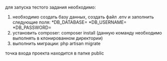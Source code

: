 для запуска тестого задания необходимо:
1) необходимо создать базу данных, создать файл .env и заполнить следующие поля:
*DB_DATABASE=
*DB_USERNAME=
*DB_PASSWORD=
2) установить composer: composer install (данную команду необходимо выполнять в клонированном директории)
3) выполнить миграции: php artisan migrate

точка входа проекта находится в папке public
